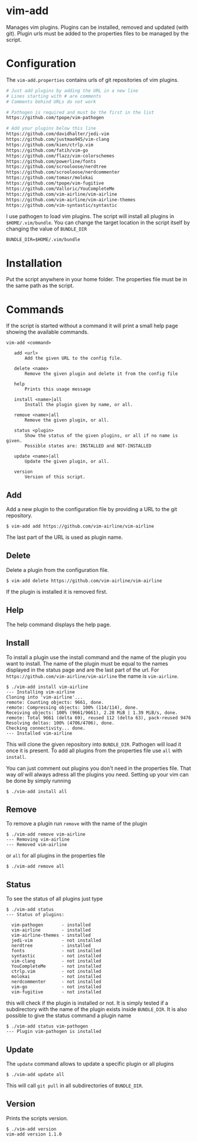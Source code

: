 vim-add
=========

Manages vim plugins. Plugins can be installed, removed and updated (with git).
Plugin urls must be added to the properties files to be managed by the script.

# Configuration

The `vim-add.properties` contains urls of git repositories of vim plugins.

```bash
# Just add plugins by adding the URL in a new line
# Lines starting with # are comments
# Comments behind URLs do not work

# Pathogen is required and must be the first in the list
https://github.com/tpope/vim-pathogen

# Add your plugins below this line
https://github.com/davidhalter/jedi-vim
https://github.com/justmao945/vim-clang
https://github.com/kien/ctrlp.vim
https://github.com/fatih/vim-go
https://github.com/flazz/vim-colorschemes
https://github.com/powerline/fonts
https://github.com/scrooloose/nerdtree
https://github.com/scrooloose/nerdcommenter
https://github.com/tomasr/molokai
https://github.com/tpope/vim-fugitive
https://github.com/Valloric/YouCompleteMe
https://github.com/vim-airline/vim-airline
https://github.com/vim-airline/vim-airline-themes
https://github.com/vim-syntastic/syntastic
```

I use pathogen to load vim plugins. The script will install all plugins in
`$HOME/.vim/bundle`. You can change the target location in the script itself
by changing the value of `BUNDLE_DIR`

    BUNDLE_DIR=$HOME/.vim/bundle

# Installation

Put the script anywhere in your home folder. The properties file must be in
the same path as the script.

# Commands

If the script is started without a command it will print a small help page showing the
available commands.

```
vim-add <command>

   add <url>
       Add the given URL to the config file.

   delete <name>
       Remove the given plugin and delete it from the config file

   help
       Prints this usage message

   install <name>|all
       Install the plugin given by name, or all.

   remove <name>|all
       Remove the given plugin, or all.

   status <plugin>
       Show the status of the given plugins, or all if no name is given.
       Possible states are: INSTALLED and NOT-INSTALLED

   update <name>|all
       Update the given plugin, or all.

   version
       Version of this script.
```
## Add

Add a new plugin to the configuration file by providing a URL to the git
repository.

    $ vim-add add https://github.com/vim-airline/vim-airline

The last part of the URL is used as plugin name.

## Delete 

Delete a plugin from the configuration file.

    $ vim-add delete https://github.com/vim-airline/vim-airline

If the plugin is installed it is removed first.

## Help

The help command displays the help page.

## Install

To install a plugin use the install command and the name of the plugin you want to install.
The name of the plugin must be equal to the names displayed in the status page and are the
last part of the url. For `https://github.com/vim-airline/vim-airline` the name is `vim-airline`.

    $ ./vim-add install vim-airline
    --- Installing vim-airline
    Cloning into 'vim-airline'...
    remote: Counting objects: 9661, done.
    remote: Compressing objects: 100% (114/114), done.
    Receiving objects: 100% (9661/9661), 2.28 MiB | 1.39 MiB/s, done.
    remote: Total 9661 (delta 69), reused 112 (delta 63), pack-reused 9476
    Resolving deltas: 100% (4706/4706), done.
    Checking connectivity... done.
    --- Installed vim-airline

This will clone the given repository into `BUNDLE_DIR`. Pathogen will load it once it is present.
To add all plugins from the properties file use `all` with `install`.

You can just comment out plugins you don't need in the properties file. That way *all* will always
adress all the plugins you need. Setting up your vim can be done by simply running

    $ ./vim-add install all

## Remove

To remove a plugin run `remove` with the name of the plugin

    $ ./vim-add remove vim-airline
    --- Removing vim-airline
    --- Removed vim-airline

or `all` for all plugins in the properties file

    $ ./vim-add remove all

## Status

To see the status of all plugins just type

    $ ./vim-add status
    --- Status of plugins:

      vim-pathogen       - installed
      vim-airline        - installed
      vim-airline-themes - installed
      jedi-vim           - not installed
      nerdtree           - installed
      fonts              - not installed
      syntastic          - not installed
      vim-clang          - not installed
      YouCompleteMe      - not installed
      ctrlp.vim          - not installed
      molokai            - not installed
      nerdcommenter      - not installed
      vim-go             - not installed
      vim-fugitive       - not installed

this will check if the plugin is installed or not. It is simply tested if a subdirectory with the
name of the plugin exists inside `BUNDLE_DIR`. It is also possible to give the status command a
plugin name

    $ ./vim-add status vim-pathogen
    --- Plugin vim-pathogen is installed

## Update

The `update` command allows to update a specific plugin or all plugins

    $ ./vim-add update all

This will call `git pull` in all subdirectories of `BUNDLE_DIR`.

## Version

Prints the scripts version.

    $ ./vim-add version
    vim-add version 1.1.0
